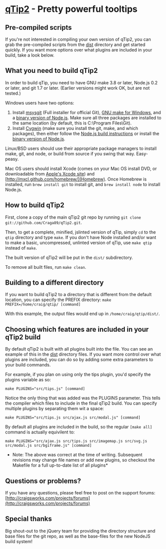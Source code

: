 [qTip2](http://craigsworks.com/projects/qtip2/) - Pretty powerful tooltips
================================

Pre-compiled scripts
--------------------
If you're not interested in compiling your own version of qTip2, you can grab the pre-compiled scripts from the 
[dist](http://github.com/Craga89/qTip2/tree/master/dist/) directory and get started quickly. If you want more options
over what plugins are included in your build, take a look below.


What you need to build qTip2
----------------------------
In order to build qTip, you need to have GNU make 3.8 or later, Node.js 0.2 or later, and git 1.7 or later.
(Earlier versions might work OK, but are not tested.)

Windows users have two options:

1. Install [msysgit](https://code.google.com/p/msysgit/) (Full installer for official Git),
   [GNU make for Windows](http://gnuwin32.sourceforge.net/packages/make.htm), and a
   [binary version of Node.js](http://node-js.prcn.co.cc/). Make sure all three packages are installed to the same
   location (by default, this is C:\Program Files\Git).
2. Install [Cygwin](http://cygwin.com/) (make sure you install the git, make, and which packages), then either follow
   the [Node.js build instructions](https://github.com/ry/node/wiki/Building-node.js-on-Cygwin-%28Windows%29) or install
   the [binary version of Node.js](http://node-js.prcn.co.cc/).

Linux/BSD users should use their appropriate package managers to install make, git, and node, or build from source
if you swing that way. Easy-peasy.

Mac OS users should install Xcode (comes on your Mac OS install DVD, or downloadable from
[Apple's Xcode site](http://developer.apple.com/technologies/xcode.html)) and
[http://mxcl.github.com/homebrew/](Homebrew). Once Homebrew is installed, run `brew install git` to install git,
and `brew install node` to install Node.js.


How to build qTip2
------------------
First, clone a copy of the main qTip2 git repo by running `git clone git://github.com/Craga89/qTip2.git`.

Then, to get a complete, minified, jslinted version of qTip, simply `cd` to the `qtip` directory and type
`make`. If you don't have Node installed and/or want to make a basic, uncompressed, unlinted version of qTip, use
`make qtip` instead of `make`.

The built version of qTip2 will be put in the `dist/` subdirectory.

To remove all built files, run `make clean`.


Building to a different directory
---------------------------------
If you want to build qTip2 to a directory that is different from the default location, you can specify the PREFIX
directory: `make PREFIX=/home/craig/qtip/ [command]`

With this example, the output files would end up in `/home/craig/qtip/dist/`.


Choosing which features are included in your qTip2 build
--------------------------------------------------------
By default qTip2 is built with all plugins built into the file. You can see an example of this in the [dist](http://github.com/Craga89/qTip2/tree/master/dist/)
directory files. If you want more control over what plugins are included, you can do so by adding some extra parameters to your build commands.

For example, if you plan on using only the tips plugin, you'd specify the plugins variable as so:

	make PLUGINS="src/tips.js" [command]
	
Notice the only thing that was added was the PLUGINS parameter. This tells the compiler which files to include in the final qTip2 build. You can specify multiple
plugins by separating them wit a space:

	make PLUGINS="src/tips.js src/ajax.js src/modal.js" [command]
	
By default all plugins are included in the build, so the regular `[make all]` command is actually equivilent to:

	make PLUGINS="src/ajax.js src/tips.js src/imagemap.js src/svg.js src/modal.js src/bgiframe.js" [command]

* Note: The above was correct at the time of writing. Subsequent revisions may change file names or add new plugins, so checkout the Makefile for a full up-to-date list of all plugins*


Questions or problems?
----------------------
If you have any questions, please feel free to post on the support forums:
[http://craigsworks.com/projects/forums](http://craigsworks.com/projects/forums)


Special thanks
--------------
Big shout-out to the jQuery team for providing the directory structure and base files for the git repo, as well as the base-files for the new NodeJS build system!